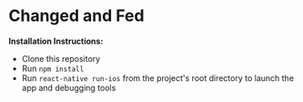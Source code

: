 # Changed and Fed

**Installation Instructions:**

- Clone this repository
- Run `npm install`
- Run `react-native run-ios` from the project's root directory to launch the app and debugging tools
